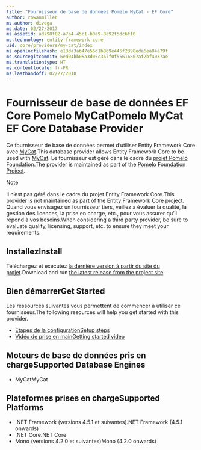```yaml
---
title: "Fournisseur de base de données Pomelo MyCat - EF Core"
author: rowanmiller
ms.author: divega
ms.date: 02/27/2017
ms.assetid: ad798f02-a7a4-45c1-b0a9-8e92f5dc6ff0
ms.technology: entity-framework-core
uid: core/providers/my-cat/index
ms.openlocfilehash: e13da3ab47e56d1b869e445f2398eda6ea84a79f
ms.sourcegitcommit: 6ed04bb05a3d05c367f0f55616807af2bf4037ae
ms.translationtype: HT
ms.contentlocale: fr-FR
ms.lasthandoff: 02/27/2018
---
```

# <a name="pomelo-mycat-ef-core-database-provider"></a><span data-ttu-id="358e8-102">Fournisseur de base de données EF Core Pomelo MyCat</span><span class="sxs-lookup"><span data-stu-id="358e8-102">Pomelo MyCat EF Core Database Provider</span></span>

<span data-ttu-id="358e8-103">Ce fournisseur de base de données permet d’utiliser Entity Framework Core avec [MyCat](https://github.com/MyCATApache/Mycat-Server).</span><span class="sxs-lookup"><span data-stu-id="358e8-103">This database provider allows Entity Framework Core to be used with [MyCat](https://github.com/MyCATApache/Mycat-Server).</span></span> <span data-ttu-id="358e8-104">Le fournisseur est géré dans le cadre du [projet Pomelo Foundation](https://github.com/PomeloFoundation/Entity-Framework-Core-MyCat-Proxy).</span><span class="sxs-lookup"><span data-stu-id="358e8-104">The provider is maintained as part of the [Pomelo Foundation Project](https://github.com/PomeloFoundation/Entity-Framework-Core-MyCat-Proxy).</span></span>

> [!NOTE]  
> <span data-ttu-id="358e8-105">Il n’est pas géré dans le cadre du projet Entity Framework Core.</span><span class="sxs-lookup"><span data-stu-id="358e8-105">This provider is not maintained as part of the Entity Framework Core project.</span></span> <span data-ttu-id="358e8-106">Quand vous envisagez un fournisseur tiers, veillez à évaluer la qualité, la gestion des licences, la prise en charge, etc., pour vous assurer qu’il répond à vos besoins.</span><span class="sxs-lookup"><span data-stu-id="358e8-106">When considering a third party provider, be sure to evaluate quality, licensing, support, etc. to ensure they meet your requirements.</span></span>

## <a name="install"></a><span data-ttu-id="358e8-107">Installez</span><span class="sxs-lookup"><span data-stu-id="358e8-107">Install</span></span>

<span data-ttu-id="358e8-108">Téléchargez et exécutez [la dernière version à partir du site du projet](https://github.com/PomeloFoundation/Entity-Framework-Core-MyCat-Proxy/releases).</span><span class="sxs-lookup"><span data-stu-id="358e8-108">Download and run [the latest release from the project site](https://github.com/PomeloFoundation/Entity-Framework-Core-MyCat-Proxy/releases).</span></span>

## <a name="get-started"></a><span data-ttu-id="358e8-109">Bien démarrer</span><span class="sxs-lookup"><span data-stu-id="358e8-109">Get Started</span></span>

<span data-ttu-id="358e8-110">Les ressources suivantes vous permettent de commencer à utiliser ce fournisseur.</span><span class="sxs-lookup"><span data-stu-id="358e8-110">The following resources will help you get started with this provider.</span></span>
 * [<span data-ttu-id="358e8-111">Étapes de la configuration</span><span class="sxs-lookup"><span data-stu-id="358e8-111">Setup steps</span></span>](https://github.com/aspnet/EntityFramework.Docs/issues/252)
 * [<span data-ttu-id="358e8-112">Vidéo de prise en main</span><span class="sxs-lookup"><span data-stu-id="358e8-112">Getting started video</span></span>](https://www.youtube.com/watch?v=q0CXfFNtMZo)

## <a name="supported-database-engines"></a><span data-ttu-id="358e8-113">Moteurs de base de données pris en charge</span><span class="sxs-lookup"><span data-stu-id="358e8-113">Supported Database Engines</span></span>

* <span data-ttu-id="358e8-114">MyCat</span><span class="sxs-lookup"><span data-stu-id="358e8-114">MyCat</span></span>

## <a name="supported-platforms"></a><span data-ttu-id="358e8-115">Plateformes prises en charge</span><span class="sxs-lookup"><span data-stu-id="358e8-115">Supported Platforms</span></span>

* <span data-ttu-id="358e8-116">.NET Framework (versions 4.5.1 et suivantes)</span><span class="sxs-lookup"><span data-stu-id="358e8-116">.NET Framework (4.5.1 onwards)</span></span>
* <span data-ttu-id="358e8-117">.NET Core</span><span class="sxs-lookup"><span data-stu-id="358e8-117">.NET Core</span></span>
* <span data-ttu-id="358e8-118">Mono (versions 4.2.0 et suivantes)</span><span class="sxs-lookup"><span data-stu-id="358e8-118">Mono (4.2.0 onwards)</span></span>
